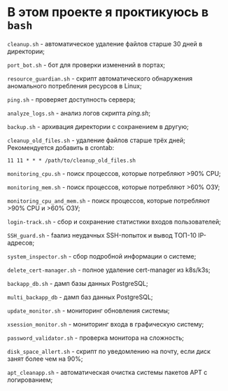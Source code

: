 # В этом проекте я проктикуюсь в `bash`

` cleanup.sh ` - автоматическое удаление файлов старше 30 дней в директории;

` port_bot.sh ` - бот для проверки изменений в портах;

` resource_guardian.sh ` - скрипт автоматического обнаружения аномального потребления ресурсов в Linux;

` ping.sh ` - проверяет доступность сервера;

` analyze_logs.sh ` - анализ логов скрипта *ping.sh*;

` backup.sh ` - архивация директории с сохранением в другую;

` cleanup_old_files.sh ` - удаление файлов старше трёх дней;
Рекомендуется добавить в crontab:
```cron
11 11 * * * /path/to/cleanup_old_files.sh
```

` monitoring_cpu.sh ` - поиск процессов, которые потребляют >90% CPU;

` monitoring_mem.sh ` - поиск процессов, которые потребляют >60% ОЗУ;

` monitoring_cpu_and_mem.sh ` - поиск процессов, которые потребляют >90% CPU и >60% ОЗУ;

` login-track.sh ` - сбор и сохранение статистики входов пользователей;

` SSH_guard.sh ` - fаализ неудачных SSH-попыток и вывод ТОП-10 IP-адресов;

` system_inspector.sh ` - сбор подробной информации о системе;

` delete_cert-manager.sh ` - полное удаление cert-manager из k8s/k3s;

` backapp_db.sh ` - дамп базы данных PostgreSQL;

` multi_backapp_db ` - дамп баз данных PostgreSQL;

` update_monitor.sh ` - мониторинг обновления системы;

` xsession_monitor.sh ` - мониторинг входа в графическую систему;

` password_validator.sh ` - проверка монитора на сложность;

` disk_space_allert.sh ` - скрипт по уведомлению на почту, если диск занят более чем на 90%;

` apt_cleanapp.sh ` - автоматическая очистка системы пакетов APT с логированием;

`  `